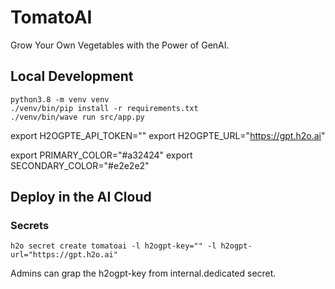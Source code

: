 # TomatoAI

Grow Your Own Vegetables with the Power of GenAI.

## Local Development
```shell script
python3.8 -m venv venv
./venv/bin/pip install -r requirements.txt
./venv/bin/wave run src/app.py
```

export H2OGPTE_API_TOKEN=""
export H2OGPTE_URL="https://gpt.h2o.ai"

export PRIMARY_COLOR="#a32424"
export SECONDARY_COLOR="#e2e2e2"

## Deploy in the AI Cloud

### Secrets
```
h2o secret create tomatoai -l h2ogpt-key="" -l h2ogpt-url="https://gpt.h2o.ai"
```

Admins can grap the h2ogpt-key from internal.dedicated secret.
 